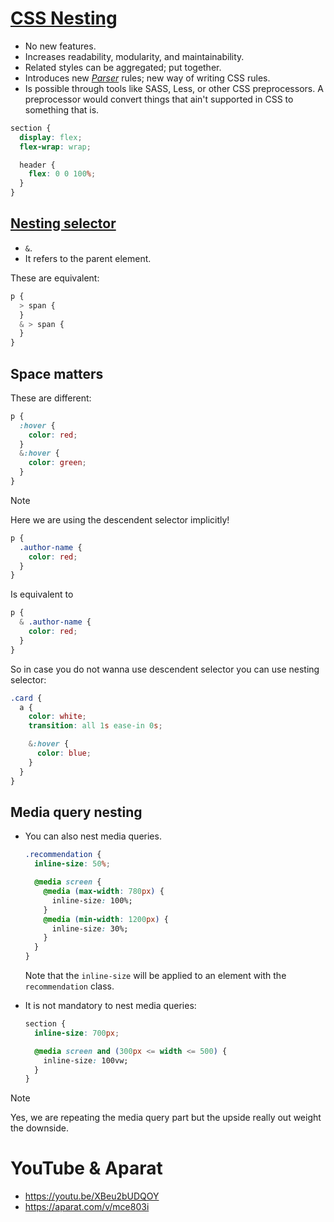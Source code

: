 # [CSS Nesting](https://drafts.csswg.org/css-nesting-1/)

- No new features.
- Increases readability, modularity, and maintainability.
- Related styles can be aggregated; put together.
- Introduces new [_Parser_](../05-the-browser-and-the-dom/README.md#parser) rules; new way of writing CSS rules.
- Is possible through tools like SASS, Less, or other CSS preprocessors. A preprocessor would convert things that ain't supported in CSS to something that is.

```css
section {
  display: flex;
  flex-wrap: wrap;

  header {
    flex: 0 0 100%;
  }
}
```

## [Nesting selector](https://drafts.csswg.org/css-nesting-1/#nest-selector)

- `&`.
- It refers to the parent element.

These are equivalent:

```css
p {
  > span {
  }
  & > span {
  }
}
```

## Space matters

These are different:

```css
p {
  :hover {
    color: red;
  }
  &:hover {
    color: green;
  }
}
```

> [!NOTE]
>
> Here we are using the descendent selector implicitly!
>
> ```css
> p {
>   .author-name {
>     color: red;
>   }
> }
> ```
>
> Is equivalent to
>
> ```css
> p {
>   & .author-name {
>     color: red;
>   }
> }
> ```

So in case you do not wanna use descendent selector you can use nesting selector:

```css
.card {
  a {
    color: white;
    transition: all 1s ease-in 0s;

    &:hover {
      color: blue;
    }
  }
}
```

## Media query nesting

- You can also nest media queries.

  ```css
  .recommendation {
    inline-size: 50%;

    @media screen {
      @media (max-width: 780px) {
        inline-size: 100%;
      }
      @media (min-width: 1200px) {
        inline-size: 30%;
      }
    }
  }
  ```

  Note that the `inline-size` will be applied to an element with the `recommendation` class.

- It is not mandatory to nest media queries:

  ```css
  section {
    inline-size: 700px;

    @media screen and (300px <= width <= 500) {
      inline-size: 100vw;
    }
  }
  ```

> [!NOTE]
>
> Yes, we are repeating the media query part but the upside really out weight the downside.

# YouTube & Aparat

- https://youtu.be/XBeu2bUDQOY
- https://aparat.com/v/mce803i
